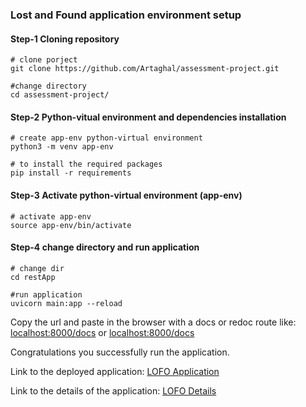 ### Lost and Found application environment setup

#### **Step-1** Cloning repository

```
# clone porject
git clone https://github.com/Artaghal/assessment-project.git

#change directory
cd assessment-project/
```
#### **Step-2** Python-vitual environment and dependencies installation

```
# create app-env python-virtual environment
python3 -m venv app-env

# to install the required packages
pip install -r requirements
```

#### **Step-3** Activate python-virtual environment (app-env)
```
# activate app-env
source app-env/bin/activate
```

#### **Step-4** change directory and run application
```
# change dir
cd restApp

#run application
uvicorn main:app --reload

```
Copy the url and paste in the browser with a docs or redoc route like:
[localhost:8000/docs](localhost:8000/docs)
or
[localhost:8000/docs](localhost:8000/redoc)


Congratulations you successfully run the application.

Link to the deployed application:
[LOFO Application](https://pymps9.deta.dev/docs)

Link to the details of the application:
[LOFO Details](https://hackmd.io/@Artaghal/r1AG_LceK)
